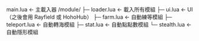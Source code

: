 main.lua                    ← 主載入器
/module/
  ├─ loader.lua            ← 載入所有模組
  ├─ ui.lua                ← UI（之後會用 Rayfield 或 HohoHub）
  ├─ farm.lua              ← 自動練等模組
  ├─ teleport.lua          ← 自動轉海模組
  ├─ stat.lua              ← 自動點點數模組
  └─ stealth.lua           ← 自動隱形模組
